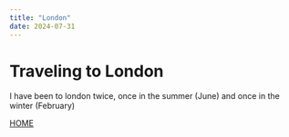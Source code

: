 ```yaml
---
title: "London"
date: 2024-07-31
---
```


# Traveling to London 
I have been to london twice, once in the summer (June) and once in the winter (February) 

[HOME](./index.md)
